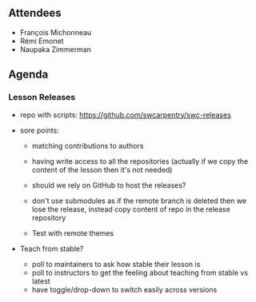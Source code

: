 ## Attendees

* François Michonneau
* Rémi Emonet
* Naupaka Zimmerman


## Agenda

### Lesson Releases

- repo with scripts: https://github.com/swcarpentry/swc-releases

- sore points:
    - matching contributions to authors

    - having write access to all the repositories (actually if we copy the content of the lesson then it's not needed)

    - should we rely on GitHub to host the releases?

    - don't use submodules as if the remote branch is deleted then we lose the release, instead copy content of repo in the release repository

    - Test with remote themes


- Teach from stable?
    - poll to maintainers to ask how stable their lesson is
    - poll to instructors to get the feeling about teaching from stable vs latest
    - have toggle/drop-down to switch easily across versions


